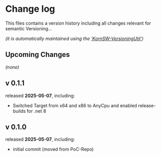 # Change log
This files contains a version history including all changes relevant for semantic Versioning...

*(it is automatically maintained using the ['KornSW-VersioningUtil'](https://github.com/KornSW/VersioningUtil))*



## Upcoming Changes

*(none)*



## v 0.1.1
released **2025-05-07**, including:
 - Switched Target from x64 and x86 to AnyCpu and enabled release-builds for .net 8



## v 0.1.0
released **2025-05-07**, including:
 - initial commit (moved from PoC-Repo)



